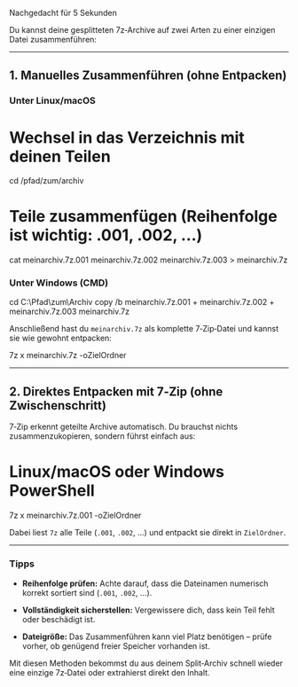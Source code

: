 Nachgedacht für 5 Sekunden

Du kannst deine gesplitteten 7z‑Archive auf zwei Arten zu einer einzigen Datei zusammenführen:

---

## 1. Manuelles Zusammenführen (ohne Entpacken)

### Unter Linux/macOS

# Wechsel in das Verzeichnis mit deinen Teilen
cd /pfad/zum/archiv

# Teile zusammenfügen (Reihenfolge ist wichtig: .001, .002, …)
cat meinarchiv.7z.001 meinarchiv.7z.002 meinarchiv.7z.003 > meinarchiv.7z

### Unter Windows (CMD)

cd C:\Pfad\zum\Archiv
copy /b meinarchiv.7z.001 + meinarchiv.7z.002 + meinarchiv.7z.003 meinarchiv.7z

Anschließend hast du `meinarchiv.7z` als komplette 7‑Zip‑Datei und kannst sie wie gewohnt entpacken:

7z x meinarchiv.7z -oZielOrdner

---

## 2. Direktes Entpacken mit 7‑Zip (ohne Zwischenschritt)

7‑Zip erkennt geteilte Archive automatisch. Du brauchst nichts zusammenzukopieren, sondern führst einfach aus:

# Linux/macOS oder Windows PowerShell
7z x meinarchiv.7z.001 -oZielOrdner

Dabei liest `7z` alle Teile (`.001`, `.002`, …) und entpackt sie direkt in `ZielOrdner`.

---

### Tipps

- **Reihenfolge prüfen:** Achte darauf, dass die Dateinamen numerisch korrekt sortiert sind (`.001`, `.002`, …).
    
- **Vollständigkeit sicherstellen:** Vergewissere dich, dass kein Teil fehlt oder beschädigt ist.
    
- **Dateigröße:** Das Zusammenführen kann viel Platz benötigen – prüfe vorher, ob genügend freier Speicher vorhanden ist.
    

Mit diesen Methoden bekommst du aus deinem Split‑Archiv schnell wieder eine einzige 7z‑Datei oder extrahierst direkt den Inhalt.
